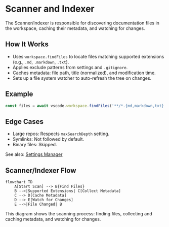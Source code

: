 # Scanner and Indexer

The Scanner/Indexer is responsible for discovering documentation files in the workspace, caching their metadata, and watching for changes.

## How It Works

- Uses `workspace.findFiles` to locate files matching supported extensions (e.g., `.md`, `.markdown`, `.txt`).
- Applies exclude patterns from settings and `.gitignore`.
- Caches metadata: file path, title (normalized), and modification time.
- Sets up a file system watcher to auto-refresh the tree on changes.

## Example

```ts
const files = await vscode.workspace.findFiles('**/*.{md,markdown,txt}', '**/node_modules/**');
```

## Edge Cases

- Large repos: Respects `maxSearchDepth` setting.
- Symlinks: Not followed by default.
- Binary files: Skipped.

See also: [Settings Manager](./settings.md)

## Scanner/Indexer Flow

```mermaid
flowchart TD
	A[Start Scan] --> B{Find Files}
	B -->|Supported Extensions| C[Collect Metadata]
	C --> D[Cache Metadata]
	D --> E[Watch for Changes]
	E -->|File Changed| B
```

This diagram shows the scanning process: finding files, collecting and caching metadata, and watching for changes.
